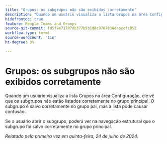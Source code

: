 ```yaml
---
title: "Grupos: os subgrupos não são exibidos corretamente"
description: "Quando um usuário visualiza a lista Grupos na área Configuração, ele vê que os subgrupos não estão listados corretamente no grupo principal. O subgrupo é salvo corretamente no grupo pai, mas a lista pode causar confusão."
hidefromtoc: true
feature: People Teams and Groups
source-git-commit: fd5f9e71787db377b5b1d8c9767036debccfc852
workflow-type: tm+mt
source-wordcount: '116'
ht-degree: 3%

---
```



# Grupos: os subgrupos não são exibidos corretamente

Quando um usuário visualiza a lista Grupos na área Configuração, ele vê que os subgrupos não estão listados corretamente no grupo principal. O subgrupo é salvo corretamente no grupo pai, mas a lista pode causar confusão.

Se o usuário abrir o subgrupo, poderá ver na navegação estrutural que o subgrupo foi salvo corretamente no grupo principal.

_Relatado pela primeira vez em quinta-feira, 24 de julho de 2024._
